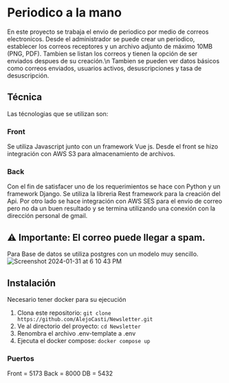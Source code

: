 # Periodico a la mano

En este proyecto se trabaja el envio de periodico por medio de correos electronicos. Desde el administrador se puede crear un periodico, establecer los correos receptores y un archivo adjunto de máximo 10MB (PNG, PDF).
Tambien se listan los correos y tienen la opción de ser enviados despues de su creación.\n
Tambien se pueden ver datos básicos como correos enviados, usuarios activos, desuscripciones y tasa de desuscripción.

## Técnica

Las técnologias que se utilizan son:
### Front
Se utiliza Javascript junto con un framework Vue js. Desde el front se hizo integración con AWS S3 para almacenamiento de archivos.

### Back
Con el fin de satisfacer uno de los requerimientos se hace con Python y un framework Django.
Se utiliza la libreria Rest framework para la creación del Api. Por otro lado se hace integración con AWS SES para el envío de correo pero no da un buen resultado y se termina utilizando una conexión con la dirección personal de gmail.
## :warning: Importante: El correo puede llegar a spam.

Para Base de datos se utiliza postgres con un modelo muy sencillo.
![Screenshot 2024-01-31 at 6 10 43 PM](https://github.com/AlejoCasti/Newsletter/assets/37104762/65183f0e-4320-42bf-a58a-f1181146bf2b)

## Instalación
Necesario tener docker para su ejecución

1. Clona este repositorio: `git clone https://github.com/AlejoCasti/Newsletter.git`
2. Ve al directorio del proyecto: `cd Newsletter`
3. Renombra el archivo .env-template a .env
4. Ejecuta el docker compose: `docker compose up`

### Puertos
Front = 5173
Back = 8000
DB = 5432
